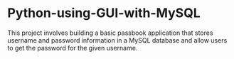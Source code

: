 # Python-using-GUI-with-MySQL
This project involves building a basic passbook application that stores username and password information in a MySQL database and allow users to get the password for the given username.
